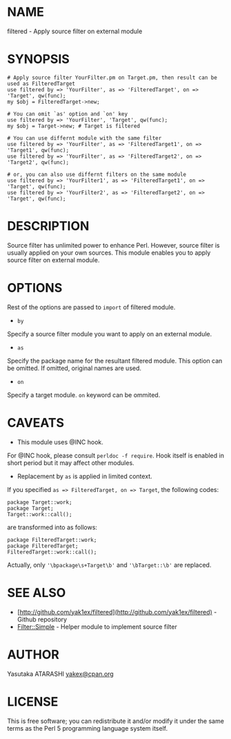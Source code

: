# NAME

filtered - Apply source filter on external module

# SYNOPSIS

    # Apply source filter YourFilter.pm on Target.pm, then result can be used as FilteredTarget
    use filtered by => 'YourFilter', as => 'FilteredTarget', on => 'Target', qw(func);
    my $obj = FilteredTarget->new;

    # You can omit `as' option and `on' key
    use filtered by => 'YourFilter', 'Target', qw(func);
    my $obj = Target->new; # Target is filtered

    # You can use differnt module with the same filter
    use filtered by => 'YourFilter', as => 'FilteredTarget1', on => 'Target1', qw(func);
    use filtered by => 'YourFilter', as => 'FilteredTarget2', on => 'Target2', qw(func);

    # or, you can also use differnt filters on the same module
    use filtered by => 'YourFilter1', as => 'FilteredTarget1', on => 'Target', qw(func);
    use filtered by => 'YourFilter2', as => 'FilteredTarget2', on => 'Target', qw(func);

# DESCRIPTION

Source filter has unlimited power to enhance Perl.
However, source filter is usually applied on your own sources.
This module enables you to apply source filter on external module.

# OPTIONS

Rest of the options are passed to `import` of filtered module.

- `by`

Specify a source filter module you want to apply on an external module.

- `as`

Specify the package name for the resultant filtered module.
This option can be omitted. If omitted, original names are used.

- `on`

Specify a target module. `on` keyword can be ommited. 

# CAVEATS

- This module uses @INC hook.

For @INC hook, please consult `perldoc -f require`. Hook itself is enabled in short period but it may affect other modules.

- Replacement by `as` is applied in limited context.

If you specified `as => FilteredTarget, on => Target`, the following codes:

    package Target::work;
    package Target;
    Target::work::call();

are transformed into as follows:

    package FilteredTarget::work;
    package FilteredTarget;
    FilteredTarget::work::call();

Actually, only `'\bpackage\s+Target\b'` and `'\bTarget::\b'` are replaced.

# SEE ALSO

- [http://github.com/yak1ex/filtered](http://github.com/yak1ex/filtered) - Github repository
- [Filter::Simple](http://search.cpan.org/perldoc?Filter::Simple) - Helper module to implement source filter

# AUTHOR

Yasutaka ATARASHI <yakex@cpan.org>

# LICENSE

This is free software; you can redistribute it and/or modify it under
the same terms as the Perl 5 programming language system itself.
